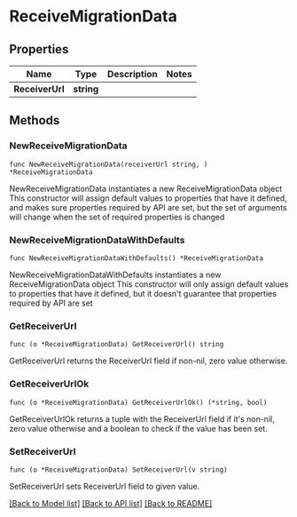# ReceiveMigrationData

## Properties

Name | Type | Description | Notes
------------ | ------------- | ------------- | -------------
**ReceiverUrl** | **string** |  |

## Methods

### NewReceiveMigrationData

`func NewReceiveMigrationData(receiverUrl string, ) *ReceiveMigrationData`

NewReceiveMigrationData instantiates a new ReceiveMigrationData object
This constructor will assign default values to properties that have it defined,
and makes sure properties required by API are set, but the set of arguments
will change when the set of required properties is changed

### NewReceiveMigrationDataWithDefaults

`func NewReceiveMigrationDataWithDefaults() *ReceiveMigrationData`

NewReceiveMigrationDataWithDefaults instantiates a new ReceiveMigrationData object
This constructor will only assign default values to properties that have it defined,
but it doesn't guarantee that properties required by API are set

### GetReceiverUrl

`func (o *ReceiveMigrationData) GetReceiverUrl() string`

GetReceiverUrl returns the ReceiverUrl field if non-nil, zero value otherwise.

### GetReceiverUrlOk

`func (o *ReceiveMigrationData) GetReceiverUrlOk() (*string, bool)`

GetReceiverUrlOk returns a tuple with the ReceiverUrl field if it's non-nil, zero value otherwise
and a boolean to check if the value has been set.

### SetReceiverUrl

`func (o *ReceiveMigrationData) SetReceiverUrl(v string)`

SetReceiverUrl sets ReceiverUrl field to given value.



[[Back to Model list]](../README.md#documentation-for-models) [[Back to API list]](../README.md#documentation-for-api-endpoints) [[Back to README]](../README.md)


